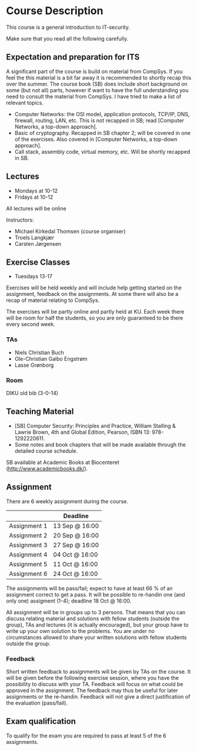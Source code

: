 # Course Description

This course is a general introduction to IT-security.

Make sure that you read all the following carefully.

## Expectation and preparation for ITS
A significant part of the course is build on material from CompSys. If you feel the this material is a bit far away it is recommended to shortly recap this over the summer. The course book (SB) does include short background on some (but not all) parts, however if want to have the full understanding you need to consult the material from CompSys. I have tried to make a list of relevant topics.

* Computer Networks: the OSI model, application protocols, TCP/IP, DNS, firewall, routing, LAN, etc. This is not recapped in SB; read [Computer Networks, a top-down approach].
* Basic of cryptography. Recapped in SB chapter 2; will be covered in one of the exercises. Also covered in [Computer Networks, a top-down approach].
* Call stack, assembly code, virtual memory, etc. Will be shortly recapped in SB.

<!-- ### Programming
In the course we will not implement large programs; it is not the style of the topic. We will, however, read and understand code from different languages; e.g. C, Perl, SQL, and PHP. Even though you have not programmed is some of these languages, your current understanding of programming should be enough to read simple programs. But it is always a good idea to practice your programming skills.

### Shell scrips and terminal
You will work in the terminal and make simple shell scripts. We will have exercises 

 -->

## Lectures

 * Mondays at 10-12
 * Fridays at 10-12

All lectures will be online

Instructors:
  * Michael Kirkedal Thomsen (course organiser)
  * Troels Langkjær
  * Carsten Jørgensen

## Exercise Classes

 * Tuesdays 13-17

Exercises will be held weekly and will include help getting started on the assignment, feedback on the assignments. At some there will also be a recap of material relating to CompSys.

The exercises will be partly online and partly held at KU. Each week there will be room for half the students, so you are only guaranteed to be there every second week.

### TAs
 * Niels Christian Buch
 * Ole-Christian Galbo Engstrøm
 * Lasse Grønborg

### Room
DIKU old bib (3-0-14)

## Teaching Material

 * [SB] Computer Security: Principles and Practice, William Stalling & Lawrie Brown, 4th and Global Edition, Pearson, ISBN 13: 978-1292220611.
 * Some notes and book chapters that will be made available through the detailed course schedule.

SB available at Academic Books at Biocenteret (http://www.academicbooks.dk/).

## Assignment

There are 6 weekly assignment during the course.

|                  | Deadline          |
| ---------------- | ----------------- |
| Assignment 1     | 13 Sep @ 16:00    |
| Assignment 2     | 20 Sep @ 16:00    |
| Assignment 3     | 27 Sep @ 16:00    |
| Assignment 4     | 04 Oct @ 16:00    |
| Assignment 5     | 11 Oct @ 16:00    |
| Assignment 6     | 24 Oct @ 16:00    |

The assignments will be pass/fail; expect to have at least 66 % of an assignment correct to get a pass. It will be possible to re-handin one (and only one) assigment (1-4); deadline 18 Oct @ 16:00.

All assignment will be in groups up to 3 persons. That means that you can discuss relating material and solutions with fellow students (outside the group), TAs and lectures (it is actually encouraged), but your group have to write up your own solution to the problems. You are under no circumstances allowed to share your written solutions with fellow students outside the group.

### Feedback
Short written feedback to assignments will be given by TAs on the course. It will be given before the following exercise session, where you have the possibility to discuss with your TA. Feedback will focus on what could be approved in the assignment. The feedback may thus be useful for later assignments or the re-handin. Feedback will not give a direct justification of the evaluation (pass/fail).

## Exam qualification

To qualify for the exam you are required to pass at least 5 of the 6 assignments.



